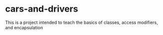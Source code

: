 # cars-and-drivers
This is a project intended to teach the basics of classes, access modifiers, and encapsulation
